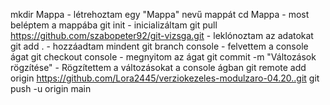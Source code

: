 mkdir Mappa - létrehoztam egy "Mappa" nevű mappát
cd Mappa - most beléptem a mappába
git init - inicializáltam
git pull https://github.com/szabopeter92/git-vizsga.git - leklónoztam az adatokat
git add . - hozzáadtam mindent
git branch console - felvettem a console ágat
git checkout console - megnyitom az ágat
git commit -m "Változások rögzítése" - Rögzítettem a változásokat a console ágban
git remote add origin https://github.com/Lora2445/verziokezeles-modulzaro-04.20..git
git push -u origin main